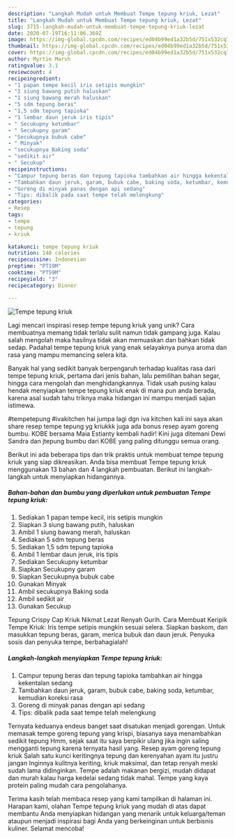 ```yaml
---
description: "Langkah Mudah untuk Membuat Tempe tepung kriuk, Lezat"
title: "Langkah Mudah untuk Membuat Tempe tepung kriuk, Lezat"
slug: 3715-langkah-mudah-untuk-membuat-tempe-tepung-kriuk-lezat
date: 2020-07-19T16:11:06.369Z
image: https://img-global.cpcdn.com/recipes/ed04b99ed1a32b5d/751x532cq70/tempe-tepung-kriuk-foto-resep-utama.jpg
thumbnail: https://img-global.cpcdn.com/recipes/ed04b99ed1a32b5d/751x532cq70/tempe-tepung-kriuk-foto-resep-utama.jpg
cover: https://img-global.cpcdn.com/recipes/ed04b99ed1a32b5d/751x532cq70/tempe-tepung-kriuk-foto-resep-utama.jpg
author: Myrtie Marsh
ratingvalue: 3.1
reviewcount: 4
recipeingredient:
- "1 papan tempe kecil iris setipis mungkin"
- "3 siung bawang putih haluskan"
- "1 siung bawang merah haluskan"
- "5 sdm tepung beras"
- "1,5 sdm tepung tapioka"
- "1 lembar daun jeruk iris tipis"
- " Secukupny ketumbar"
- " Secukupny garam"
- "Secukupnya bubuk cabe"
- " Minyak"
- "secukupnya Baking soda"
- "sedikit air"
- " Secukup"
recipeinstructions:
- "Campur tepung beras dan tepung tapioka tambahkan air hingga kekentalan sedang"
- "Tambahkan daun jeruk, garam, bubuk cabe, baking soda, ketumbar, kemudian koreksi rasa"
- "Goreng di minyak panas dengan api sedang"
- "Tips: dibalik pada saat tempe telah melengkung"
categories:
- Resep
tags:
- tempe
- tepung
- kriuk

katakunci: tempe tepung kriuk 
nutrition: 148 calories
recipecuisine: Indonesian
preptime: "PT19M"
cooktime: "PT59M"
recipeyield: "3"
recipecategory: Dinner

---
```



![Tempe tepung kriuk](https://img-global.cpcdn.com/recipes/ed04b99ed1a32b5d/751x532cq70/tempe-tepung-kriuk-foto-resep-utama.jpg)

Lagi mencari inspirasi resep tempe tepung kriuk yang unik? Cara membuatnya memang tidak terlalu sulit namun tidak gampang juga. Kalau salah mengolah maka hasilnya tidak akan memuaskan dan bahkan tidak sedap. Padahal tempe tepung kriuk yang enak selayaknya punya aroma dan rasa yang mampu memancing selera kita.

Banyak hal yang sedikit banyak berpengaruh terhadap kualitas rasa dari tempe tepung kriuk, pertama dari jenis bahan, lalu pemilihan bahan segar, hingga cara mengolah dan menghidangkannya. Tidak usah pusing kalau hendak menyiapkan tempe tepung kriuk enak di mana pun anda berada, karena asal sudah tahu triknya maka hidangan ini mampu menjadi sajian istimewa.

#tempetepung #ivakitchen hai jumpa lagi dgn iva kitchen kali ini saya akan share resep tempe tepung yg kriukkk juga ada bonus resep ayam goreng bumbu. KOBE bersama Maia Estianty kembali hadir! Kini juga ditemani Dewi Sandra dan jtepung bumbu dari KOBE yang paling ditunggu semua orang.


Berikut ini ada beberapa tips dan trik praktis untuk membuat tempe tepung kriuk yang siap dikreasikan. Anda bisa membuat Tempe tepung kriuk menggunakan 13 bahan dan 4 langkah pembuatan. Berikut ini langkah-langkah untuk menyiapkan hidangannya.

<!--inarticleads1-->

##### Bahan-bahan dan bumbu yang diperlukan untuk pembuatan Tempe tepung kriuk:

1. Sediakan 1 papan tempe kecil, iris setipis mungkin
1. Siapkan 3 siung bawang putih, haluskan
1. Ambil 1 siung bawang merah, haluskan
1. Sediakan 5 sdm tepung beras
1. Sediakan 1,5 sdm tepung tapioka
1. Ambil 1 lembar daun jeruk, iris tipis
1. Sediakan  Secukupny ketumbar
1. Siapkan  Secukupny garam
1. Siapkan Secukupnya bubuk cabe
1. Gunakan  Minyak
1. Ambil secukupnya Baking soda
1. Ambil sedikit air
1. Gunakan  Secukup


Tepung Crispy Cap Kriuk Nikmat Lezat Renyah Gurih. Cara Membuat Keripik Tempe Kriuk: Iris tempe setipis mungkin sesuai selera. Siapkan baskom, dan masukkan tepung beras, garam, merica bubuk dan daun jeruk. Penyuka sosis dan penyuka tempe, berbahagialah! 

<!--inarticleads2-->

##### Langkah-langkah menyiapkan Tempe tepung kriuk:

1. Campur tepung beras dan tepung tapioka tambahkan air hingga kekentalan sedang
1. Tambahkan daun jeruk, garam, bubuk cabe, baking soda, ketumbar, kemudian koreksi rasa
1. Goreng di minyak panas dengan api sedang
1. Tips: dibalik pada saat tempe telah melengkung


Ternyata keduanya endeus banget saat disatukan menjadi gorengan. Untuk memasak tempe goreng tepung yang krispi, biasanya saya menambahkan sedikit tepung Hmm, sejak saat itu saya berpikir ulang jika ingin saling mengganti tepung karena ternyata hasil yang. Resep ayam goreng tepung kriuk Salah satu kunci keritingnya tepung dan kerenyahan ayam itu justru jangan Inginnya kulitnya keriting, kriuk maksimal, dan tetap renyah meski sudah lama didinginkan. Tempe adalah makanan bergizi, mudah didapat dan murah kalau harga kedelai sedang tidak mahal. Tempe yang kaya protein paling mudah cara pengolahanya. 

Terima kasih telah membaca resep yang kami tampilkan di halaman ini. Harapan kami, olahan Tempe tepung kriuk yang mudah di atas dapat membantu Anda menyiapkan hidangan yang menarik untuk keluarga/teman ataupun menjadi inspirasi bagi Anda yang berkeinginan untuk berbisnis kuliner. Selamat mencoba!

